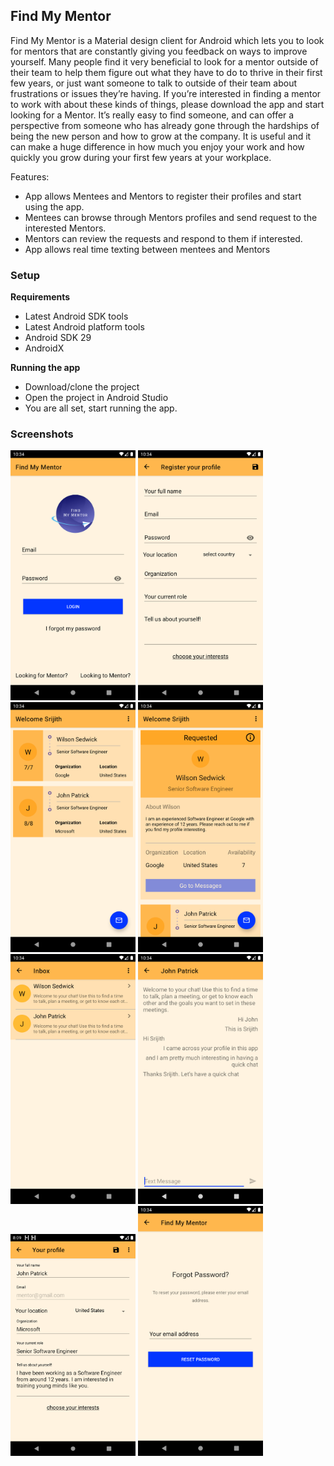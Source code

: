 ## Find My Mentor

Find My Mentor is a Material design client for Android which lets you to look for mentors that are constantly giving you feedback on ways to improve yourself. Many people find it very beneficial to look for a mentor outside of their team to help them figure out what they have to do to thrive in their first few years, or just want someone to talk to outside of their team about frustrations or issues they’re having. If you’re interested in finding a mentor to work with about these kinds of things, please download the app and start looking for a Mentor. It’s really easy to find someone, and can offer a perspective from someone who has already gone through the hardships of being the new person and how to grow at the company. It is useful and it can make a huge difference in how much you enjoy your work and how quickly you grow during your first few years at your workplace.

Features:

* App allows Mentees and Mentors to register their profiles and start using the app.
* Mentees can browse through Mentors profiles and send request to the interested Mentors.
* Mentors can review the requests and respond to them if interested.
* App allows real time texting between mentees and Mentors

### Setup
**Requirements**
- Latest Android SDK tools
- Latest Android platform tools
- Android SDK 29
- AndroidX

**Running the app**
- Download/clone the project
- Open the project in Android Studio
- You are all set, start running the app.

### Screenshots
<img src="assets/Screenshot-1.png" width="200px" />
<img src="assets/Screenshot-2.png" width="200px" />
<img src="assets/Screenshot-3.png" width="200px" />
<img src="assets/Screenshot-4.png" width="200px" />
<img src="assets/Screenshot-5.png" width="200px" />
<img src="assets/Screenshot-6.png" width="200px" />
<img src="assets/Screenshot-7.png" width="200px" />
<img src="assets/Screenshot-8.png" width="200px" />
